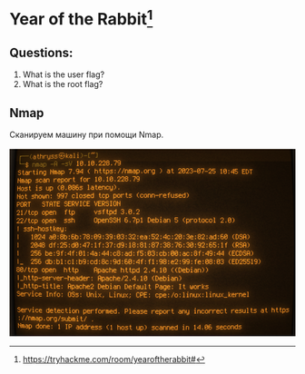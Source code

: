 # Year of the Rabbit[^1]
## Questions:
1. What is the user flag? <br />
2. What is the root flag? <br />
## Nmap
Сканируем машину при помощи Nmap. <br />
<br />
![nmap_scan](https://github.com/Athryss/TryHackMe_writeups/blob/main/Year_of_the_rabbit/screenshots/1.png?raw=true)

[^1]:https://tryhackme.com/room/yearoftherabbit#
